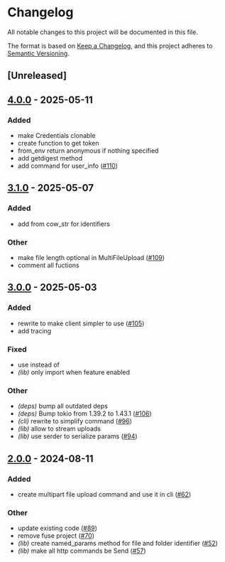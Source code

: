 # Changelog
All notable changes to this project will be documented in this file.

The format is based on [Keep a Changelog](https://keepachangelog.com/en/1.0.0/),
and this project adheres to [Semantic Versioning](https://semver.org/spec/v2.0.0.html).

## [Unreleased]

## [4.0.0](https://github.com/jdrouet/pcloud/compare/pcloud-v3.1.0...pcloud-v4.0.0) - 2025-05-11

### Added

- make Credentials clonable
- create function to get token
- from_env return anonymous if nothing specified
- add getdigest method
- add command for user_info ([#110](https://github.com/jdrouet/pcloud/pull/110))

## [3.1.0](https://github.com/jdrouet/pcloud/compare/pcloud-v3.0.0...pcloud-v3.1.0) - 2025-05-07

### Added

- add from cow_str for identifiers

### Other

- make file length optional in MultiFileUpload ([#109](https://github.com/jdrouet/pcloud/pull/109))
- comment all fuctions

## [3.0.0](https://github.com/jdrouet/pcloud/compare/pcloud-v2.0.0...pcloud-v3.0.0) - 2025-05-03

### Added

- rewrite to make client simpler to use ([#105](https://github.com/jdrouet/pcloud/pull/105))
- add tracing

### Fixed

- use  instead of
- *(lib)* only import when feature enabled

### Other

- *(deps)* bump all outdated deps
- *(deps)* Bump tokio from 1.39.2 to 1.43.1 ([#106](https://github.com/jdrouet/pcloud/pull/106))
- *(cli)* rewrite to simplify command ([#96](https://github.com/jdrouet/pcloud/pull/96))
- *(lib)* allow to stream uploads
- *(lib)* use serder to serialize params ([#94](https://github.com/jdrouet/pcloud/pull/94))

## [2.0.0](https://github.com/jdrouet/pcloud/compare/pcloud-v1.1.0...pcloud-v2.0.0) - 2024-08-11

### Added
- create multipart file upload command and use it in cli ([#62](https://github.com/jdrouet/pcloud/pull/62))

### Other
- update existing code ([#89](https://github.com/jdrouet/pcloud/pull/89))
- remove fuse project ([#70](https://github.com/jdrouet/pcloud/pull/70))
- *(lib)* create named_params method for file and folder identifier ([#52](https://github.com/jdrouet/pcloud/pull/52))
- *(lib)* make all http commands be Send ([#57](https://github.com/jdrouet/pcloud/pull/57))
